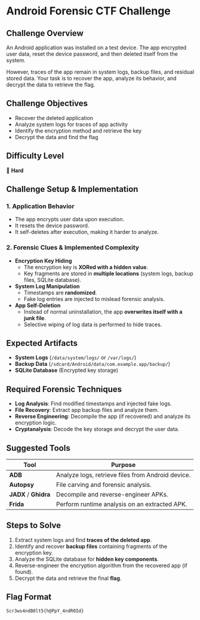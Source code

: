 # Android Forensic CTF Challenge

## Challenge Overview
An Android application was installed on a test device. The app encrypted user data, reset the device password, and then deleted itself from the system.

However, traces of the app remain in system logs, backup files, and residual stored data. Your task is to recover the app, analyze its behavior, and decrypt the data to retrieve the flag.

## Challenge Objectives
- Recover the deleted application
- Analyze system logs for traces of app activity
- Identify the encryption method and retrieve the key
- Decrypt the data and find the flag

## Difficulty Level
🔴 **Hard**

## Challenge Setup & Implementation
### 1. **Application Behavior**
- The app encrypts user data upon execution.
- It resets the device password.
- It self-deletes after execution, making it harder to analyze.

### 2. **Forensic Clues & Implemented Complexity**
- **Encryption Key Hiding**
  - The encryption key is **XORed with a hidden value**.
  - Key fragments are stored in **multiple locations** (system logs, backup files, SQLite database).
- **System Log Manipulation**
  - Timestamps are **randomized**.
  - Fake log entries are injected to mislead forensic analysis.
- **App Self-Deletion**
  - Instead of normal uninstallation, the app **overwrites itself with a junk file**.
  - Selective wiping of log data is performed to hide traces.

## Expected Artifacts
- **System Logs** (`/data/system/logs/` or `/var/logs/`)
- **Backup Data** (`/sdcard/Android/data/com.example.app/backup/`)
- **SQLite Database** (Encrypted key storage)

## Required Forensic Techniques
- **Log Analysis**: Find modified timestamps and injected fake logs.
- **File Recovery**: Extract app backup files and analyze them.
- **Reverse Engineering**: Decompile the app (if recovered) and analyze its encryption logic.
- **Cryptanalysis**: Decode the key storage and decrypt the user data.

## Suggested Tools
| Tool       | Purpose |
|------------|--------------------------------------------------------|
| **ADB**    | Analyze logs, retrieve files from Android device. |
| **Autopsy** | File carving and forensic analysis. |
| **JADX** / **Ghidra** | Decompile and reverse-engineer APKs. |
| **Frida**  | Perform runtime analysis on an extracted APK. |

## Steps to Solve
1. Extract system logs and find **traces of the deleted app**.
2. Identify and recover **backup files** containing fragments of the encryption key.
3. Analyze the SQLite database for **hidden key components**.
4. Reverse-engineer the encryption algorithm from the recovered app (if found).
5. Decrypt the data and retrieve the final **flag**.

## Flag Format
```
Scr3ws4ndB0lt5{h@PpY_4ndR0Id}
```


